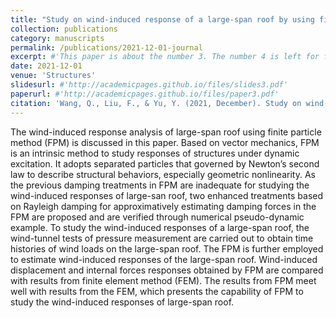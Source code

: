 ```yaml
---
title: "Study on wind-induced response of a large-span roof by using finite particle method"
collection: publications
category: manuscripts
permalink: /publications/2021-12-01-journal
excerpt: #'This paper is about the number 3. The number 4 is left for future work.'
date: 2021-12-01
venue: 'Structures'
slidesurl: #'http://academicpages.github.io/files/slides3.pdf'
paperurl: #'http://academicpages.github.io/files/paper3.pdf'
citation: 'Wang, Q., Liu, F., & Yu, Y. (2021, December). Study on wind-induced response of a large-span roof by using finite particle method. In Structures (Vol. 34, pp. 3567-3582). Elsevier.'
---
```


The wind-induced response analysis of large-span roof using finite particle method (FPM) is discussed in this paper. Based on vector mechanics, FPM is an intrinsic method to study responses of structures under dynamic excitation. It adopts separated particles that governed by Newton’s second law to describe structural behaviors, especially geometric nonlinearity. As the previous damping treatments in FPM are inadequate for studying the wind-induced responses of large-san roof, two enhanced treatments based on Rayleigh damping for approximatively estimating damping forces in the FPM are proposed and are verified through numerical pseudo-dynamic example. To study the wind-induced responses of a large-span roof, the wind-tunnel tests of pressure measurement are carried out to obtain time histories of wind loads on the large-span roof. The FPM is further employed to estimate wind-induced responses of the large-span roof. Wind-induced displacement and internal forces responses obtained by FPM are compared with results from finite element method (FEM). The results from FPM meet well with results from the FEM, which presents the capability of FPM to study the wind-induced responses of large-span roof.